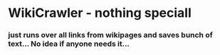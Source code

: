 # WikiCrawler - nothing speciall

### just runs over all links from wikipages and saves bunch of text... No idea if anyone needs it...
